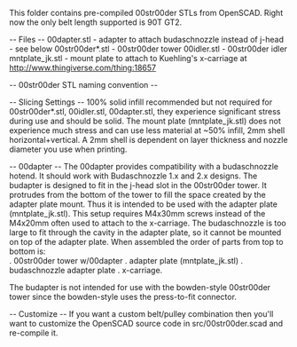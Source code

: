 This folder contains pre-compiled 00str00der STLs from OpenSCAD.  Right now the only belt length supported is 90T GT2.

-- Files --
00dapter.stl		- adapter to attach budaschnozzle instead of j-head - see below
00str00der*.stl		- 00str00der tower
00idler.stl		- 00str00der idler
mntplate_jk.stl		- mount plate to attach to Kuehling's x-carriage at http://www.thingiverse.com/thing:18657

-- 00str00der STL naming convention --

-- Slicing Settings --
100% solid infill recommended but not required for 00str00der*.stl, 00idler.stl, 00dapter.stl, they experience significant stress during use and should be solid.  The mount plate (mntplate_jk.stl) does not experience much stress and can use less material at ~50% infill, 2mm shell horizontal+vertical.  A 2mm shell is dependent on layer thickness and nozzle diameter you use when printing.

-- 00dapter --
The 00dapter provides compatibility with a budaschnozzle hotend.  It should work with Budaschnozzle 1.x and 2.x designs.  The budapter is designed to fit in the j-head slot in the 00str00der tower.  It protrudes from the bottom of the tower to fill the space created by the adapter plate mount.  Thus it is intended to be used with the adapter plate (mntplate_jk.stl).  This setup requires M4x30mm screws instead of the M4x20mm often used to attach to the x-carriage.  The budaschnozzle is too large to fit through the cavity in the adapter plate, so it cannot be mounted on top of the adapter plate.  When assembled the order of parts from top to bottom is:  
. 00str00der tower w/00dapter
. adapter plate (mntplate_jk.stl)
. budaschnozzle adapter plate
. x-carriage.

The budapter is not intended for use with the bowden-style 00str00der tower since the bowden-style uses the press-to-fit connector.

-- Customize --
If you want a custom belt/pulley combination then you'll want to customize the OpenSCAD source code in src/00str00der.scad and re-compile it.